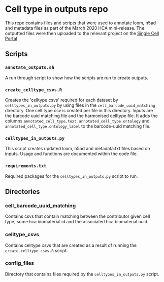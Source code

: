 # Cell type in outputs repo

This repo contains files and scripts that were used to annotate loom, h5ad and metadata files as part of the March 2020 HCA mini-release. The outputted files were then uploaded to the relevant project on the [Single Cell Portal](https://singlecell.broadinstitute.org/single_cell?scpbr=human-cell-atlas-march-2020-release) 

## Scripts

### `annotate_outputs.sh`

A run through script to show how the scripts are run to create outputs.

### `create_celltype_csvs.R`

Creates the 'celltype csvs' required for each dataset by `celltypes_in_outputs.py` by using files in the `cell_barcode_uuid_matching` directory. One cell type csv is created per file in this directory. Inputs are the barcode uuid matching file and the harmonised celltype file. It adds the columns `annotated_cell_type.text`, `annotated_cell_type.ontology` and `annotated_cell_type.ontology_label` to the barcode-uuid matching file.

### `celltypes_in_outputs.py`

This script creates updated loom, h5ad and metadata.txt files based on inputs. Usage and functions are documented within the code file.

### `requirements.txt`

Required packages for the `celltypes_in_outputs.py` script to run.

## Directories

### cell_barcode_uuid_matching

Contains csvs that contain matching between the contributor given cell type, some hca biomaterial id and the associated hca biomaterial uuid.

### celltype_csvs

Contains celltype csvs that are created as a result of running the `create_celltype_csvs.R` script.

### config_files
Directory that contains files required by the `celltypes_in_outputs.py` script.
